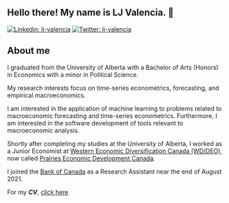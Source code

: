 <div align="left">
  
## Hello there! My name is LJ Valencia. 👋
[![Linkedin: lj-valencia](https://img.shields.io/badge/lj--valencia-blue?style=flat&logo=linkedin&labelColor=blue)](https://www.linkedin.com/in/lj-valencia)
[![Twitter: lj-valencia](https://img.shields.io/badge/LJValenc1a-blue?style=flat&logo=twitter&labelColor=blue)](https://twitter.com/LJValenc1a)
  
## About me
I graduated from the University of Alberta with a Bachelor of Arts (Honors) in Economics with a minor in Political Science. 
  
My research interests focus on time-series econometrics, forecasting, and empirical macroeconomics.
  
I am interested in the application of machine learning to problems related to macroeconomic forecasting and time-series econometrics. Furthermore, I am interested in the software development of tools relevant to macroeconomic analysis.
 
Shortly after completing my studies at the University of Alberta, I worked as a Junior Economist at [Western Economic Diversification Canada (WD/DEO)](https://www.wd-deo.gc.ca/eng/home.asp), now called [Prairies Economic Development Canada](https://www.canada.ca/en/prairies-economic-development.html). 

I joined the [Bank of Canada](https://www.bankofcanada.ca/) as a Research Assistant near the end of August 2021. 

For my **_CV_**, [click here](LJ-Valencia-CV.pdf)
</div>
